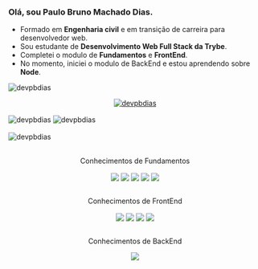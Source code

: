 ### Olá, sou Paulo Bruno Machado Dias.
- Formado em **Engenharia civil** e em transição de carreira para desenvolvedor web.
- Sou estudante de **Desenvolvimento Web Full Stack da Trybe**.
- Completei o modulo de **Fundamentos** e **FrontEnd**.
- No momento, iniciei o modulo de BackEnd e estou aprendendo sobre **Node**.

<div>
<p align="left"> <img src="https://komarev.com/ghpvc/?username=devpbdias&label=Profile%20views&color=0e75b6&style=flat" alt="devpbdias" /> </p>
</div>
<p align="center"> <a href="https://github.com/ryo-ma/github-profile-trophy"><img src="https://github-profile-trophy.vercel.app/?username=devpbdias&theme=juicyfresh" alt="devpbdias" /></a> </p>
<div>
<img align="center" src="https://github-readme-streak-stats.herokuapp.com/?user=devpbdias&theme=great-gatsby" alt="devpbdias" />
<img align="center" src="https://github-readme-stats.vercel.app/api?username=devpbdias&show_icons=true&locale=en&theme=great-gatsby" alt="devpbdias" />
</div>
<br>
<div>
<img align="center" src="https://github-readme-stats.vercel.app/api/top-langs?username=devpbdias&show_icons=true&locale=en&theme=great-gatsby&layout=compact" alt="devpbdias" />
</div>
<br>
<p align='center'>Conhecimentos de Fundamentos</p>
<div align='center'>
  <img align='center' src='https://img.shields.io/badge/github-%23121011.svg?style=for-the-badge&logo=github&logoColor=white'/>
  <img align='center' src='https://img.shields.io/badge/html5-%23E34F26.svg?style=for-the-badge&logo=html5&logoColor=white'/>
  <img align='center' src='https://img.shields.io/badge/css3-%231572B6.svg?style=for-the-badge&logo=css3&logoColor=white'/>
  <img align='center' src='https://img.shields.io/badge/javascript-%23323330.svg?style=for-the-badge&logo=javascript&logoColor=%23F7DF1E'/>
  <img align='center' src='https://img.shields.io/badge/-jest-%23C21325?style=for-the-badge&logo=jest&logoColor=white'/>
</div>
<br>
<p align='center'>Conhecimentos de FrontEnd</p>
<div align='center'>
  <img align='center' src='https://img.shields.io/badge/react-%2320232a.svg?style=for-the-badge&logo=react&logoColor=%2361DAFB'/>
  <img align='center' src='https://img.shields.io/badge/React_Router-CA4245?style=for-the-badge&logo=react-router&logoColor=white'/>
  <img align='center' src='https://img.shields.io/badge/redux-%23593d88.svg?style=for-the-badge&logo=redux&logoColor=white'/>
  <img align='center' src='https://img.shields.io/badge/-TestingLibrary-%23E33332?style=for-the-badge&logo=testing-library&logoColor=white'/>
</div>
<br>
<p align='center'>Conhecimentos de BackEnd</p>
<div align='center'>
 <img align='center' src='https://img.shields.io/badge/docker-%230db7ed.svg?style=for-the-badge&logo=docker&logoColor=white'/>
</div>

